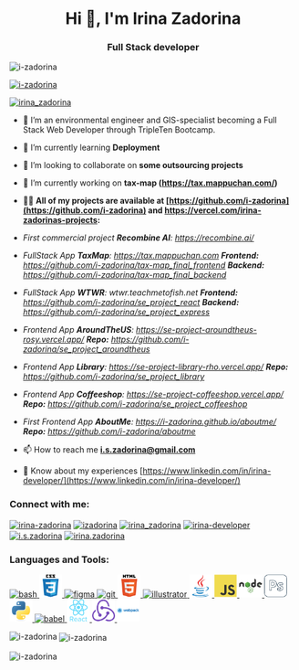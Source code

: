 <h1 align="center">Hi 👋, I'm Irina Zadorina</h1>
<h3 align="center">Full Stack developer</h3>

<p align="left"> <img src="https://komarev.com/ghpvc/?username=i-zadorina&label=Profile%20views&color=0e75b6&style=flat" alt="i-zadorina" /> </p>

<p align="left"> <a href="https://github.com/ryo-ma/github-profile-trophy"><img src="https://github-profile-trophy.vercel.app/?username=i-zadorina" alt="i-zadorina" /></a> </p>

<p align="left"> <a href="https://twitter.com/irina_zadorina" target="blank"><img src="https://img.shields.io/twitter/follow/irina_zadorina?logo=twitter&style=for-the-badge" alt="irina_zadorina" /></a> </p>

- 🌱 I’m an environmental engineer and GIS-specialist becoming a Full Stack Web Developer through TripleTen Bootcamp.

- 🔭 I’m currently learning **Deployment**

- 👯 I’m looking to collaborate on **some outsourcing projects**

- 🤝 I’m currently working on **tax-map (https://tax.mappuchan.com/)**

- 👨‍💻 __All of my projects are available at [https://github.com/i-zadorina](https://github.com/i-zadorina) and https://vercel.com/irina-zadorinas-projects:__
- _First commercial project **Recombine AI**: https://recombine.ai/_
- _FullStack App **TaxMap**: https://tax.mappuchan.com **Frontend:** https://github.com/i-zadorina/tax-map_final_frontend **Backend:** https://github.com/i-zadorina/tax-map_final_backend_
- _FullStack App **WTWR**: wtwr.teachmetofish.net **Frontend:** https://github.com/i-zadorina/se_project_react **Backend:** https://github.com/i-zadorina/se_project_express_
- _Frontend App **AroundTheUS**: https://se-project-aroundtheus-rosy.vercel.app/ **Repo:** https://github.com/i-zadorina/se_project_aroundtheus_
- _Frontend App **Library**: https://se-project-library-rho.vercel.app/ **Repo:** https://github.com/i-zadorina/se_project_library_
- _Frontend App **Coffeeshop**: https://se-project-coffeeshop.vercel.app/ **Repo:** https://github.com/i-zadorina/se_project_coffeeshop_
- _First Frontend App **AboutMe**: https://i-zadorina.github.io/aboutme/ **Repo:** https://github.com/i-zadorina/aboutme_

- 📫 How to reach me **i.s.zadorina@gmail.com**

- 📄 Know about my experiences [https://www.linkedin.com/in/irina-developer/](https://www.linkedin.com/in/irina-developer/)

<h3 align="left">Connect with me:</h3>
<p align="left">
<a href="https://codepen.io/irina-zadorina" target="blank"><img align="center" src="https://raw.githubusercontent.com/rahuldkjain/github-profile-readme-generator/master/src/images/icons/Social/codepen.svg" alt="irina-zadorina" height="30" width="40" /></a>
<a href="https://dev.to/izadorina" target="blank"><img align="center" src="https://raw.githubusercontent.com/rahuldkjain/github-profile-readme-generator/master/src/images/icons/Social/devto.svg" alt="izadorina" height="30" width="40" /></a>
<a href="https://twitter.com/irina_zadorina" target="blank"><img align="center" src="https://raw.githubusercontent.com/rahuldkjain/github-profile-readme-generator/master/src/images/icons/Social/twitter.svg" alt="irina_zadorina" height="30" width="40" /></a>
<a href="https://linkedin.com/in/irina-developer" target="blank"><img align="center" src="https://raw.githubusercontent.com/rahuldkjain/github-profile-readme-generator/master/src/images/icons/Social/linked-in-alt.svg" alt="irina-developer" height="30" width="40" /></a>
<a href="https://instagram.com/i.s.zadorina" target="blank"><img align="center" src="https://raw.githubusercontent.com/rahuldkjain/github-profile-readme-generator/master/src/images/icons/Social/instagram.svg" alt="i.s.zadorina" height="30" width="40" /></a>
<a href="https://discord.gg/irina.zadorina" target="blank"><img align="center" src="https://raw.githubusercontent.com/rahuldkjain/github-profile-readme-generator/master/src/images/icons/Social/discord.svg" alt="irina.zadorina" height="30" width="40" /></a>
</p>

<h3 align="left">Languages and Tools:</h3>
<p align="left"> <a href="https://www.gnu.org/software/bash/" target="_blank" rel="noreferrer"> <img src="https://www.vectorlogo.zone/logos/gnu_bash/gnu_bash-icon.svg" alt="bash" width="40" height="40"/> </a> <a href="https://www.w3schools.com/css/" target="_blank" rel="noreferrer"> <img src="https://raw.githubusercontent.com/devicons/devicon/master/icons/css3/css3-original-wordmark.svg" alt="css3" width="40" height="40"/> </a> <a href="https://www.figma.com/" target="_blank" rel="noreferrer"> <img src="https://www.vectorlogo.zone/logos/figma/figma-icon.svg" alt="figma" width="40" height="40"/> </a> <a href="https://git-scm.com/" target="_blank" rel="noreferrer"> <img src="https://www.vectorlogo.zone/logos/git-scm/git-scm-icon.svg" alt="git" width="40" height="40"/> </a> <a href="https://www.w3.org/html/" target="_blank" rel="noreferrer"> <img src="https://raw.githubusercontent.com/devicons/devicon/master/icons/html5/html5-original-wordmark.svg" alt="html5" width="40" height="40"/> </a> <a href="https://www.adobe.com/in/products/illustrator.html" target="_blank" rel="noreferrer"> <img src="https://www.vectorlogo.zone/logos/adobe_illustrator/adobe_illustrator-icon.svg" alt="illustrator" width="40" height="40"/> </a> <a href="https://www.java.com" target="_blank" rel="noreferrer"> <img src="https://raw.githubusercontent.com/devicons/devicon/master/icons/java/java-original.svg" alt="java" width="40" height="40"/> </a> <a href="https://developer.mozilla.org/en-US/docs/Web/JavaScript" target="_blank" rel="noreferrer"> <img src="https://raw.githubusercontent.com/devicons/devicon/master/icons/javascript/javascript-original.svg" alt="javascript" width="40" height="40"/> </a> <a href="https://nodejs.org" target="_blank" rel="noreferrer"> <img src="https://raw.githubusercontent.com/devicons/devicon/master/icons/nodejs/nodejs-original-wordmark.svg" alt="nodejs" width="40" height="40"/> </a> <a href="https://www.photoshop.com/en" target="_blank" rel="noreferrer"> <img src="https://raw.githubusercontent.com/devicons/devicon/master/icons/photoshop/photoshop-line.svg" alt="photoshop" width="40" height="40"/> </a> <a href="https://www.python.org" target="_blank" rel="noreferrer"> <img src="https://raw.githubusercontent.com/devicons/devicon/master/icons/python/python-original.svg" alt="python" width="40" height="40"/> </a> 
<a href="https://babeljs.io/" target="_blank" rel="noreferrer"> <img src="https://www.vectorlogo.zone/logos/babeljs/babeljs-icon.svg" alt="babel" width="40" height="40"/> </a> <a href="https://reactjs.org/" target="_blank" rel="noreferrer"> <img src="https://raw.githubusercontent.com/devicons/devicon/master/icons/react/react-original-wordmark.svg" alt="react" width="40" height="40"/> </a> <a href="https://redux.js.org" target="_blank" rel="noreferrer"> <img src="https://raw.githubusercontent.com/devicons/devicon/master/icons/redux/redux-original.svg" alt="redux" width="40" height="40"/> </a> <a href="https://webpack.js.org" target="_blank" rel="noreferrer"> <img src="https://raw.githubusercontent.com/devicons/devicon/d00d0969292a6569d45b06d3f350f463a0107b0d/icons/webpack/webpack-original-wordmark.svg" alt="webpack" width="40" height="40"/> </a> </p>

<p><img align="left" src="https://github-readme-stats.vercel.app/api/top-langs?username=i-zadorina&show_icons=true&locale=en&layout=compact" alt="i-zadorina" /></p>

<p>&nbsp;<img align="center" src="https://github-readme-stats.vercel.app/api?username=i-zadorina&show_icons=true&locale=en" alt="i-zadorina" /></p>

<p><img align="center" src="https://github-readme-streak-stats.herokuapp.com/?user=i-zadorina&" alt="i-zadorina" /></p>


